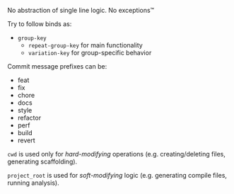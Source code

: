 No abstraction of single line logic. No exceptions™

Try to follow binds as:
- `group-key`
    - `repeat-group-key` for main functionality
    - `variation-key` for group-specific behavior

Commit message prefixes can be:
- feat
- fix
- chore
- docs
- style
- refactor
- perf
- build
- revert

`cwd` is used only for *hard-modifying* operations (e.g. creating/deleting files, generating scaffolding).

`project_root` is used for *soft-modifying* logic (e.g. generating compile files, running analysis).
